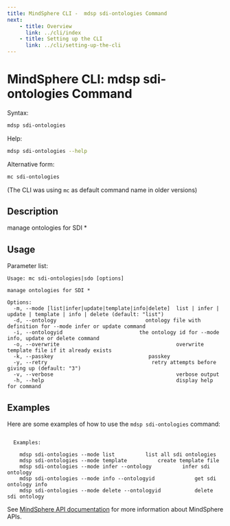 ```yaml
---
title: MindSphere CLI -  mdsp sdi-ontologies Command
next:
    - title: Overview
      link: ../cli/index
    - title: Setting up the CLI
      link: ../cli/setting-up-the-cli
---
```


# MindSphere CLI: mdsp sdi-ontologies Command

Syntax:

```bash
mdsp sdi-ontologies
```

Help:

```bash
mdsp sdi-ontologies --help
```

Alternative form:

```bash
mc sdi-ontologies
```

(The CLI was using `mc` as default command name in older versions)

## Description

manage ontologies for SDI *

## Usage

Parameter list:

```text
Usage: mc sdi-ontologies|sdo [options]

manage ontologies for SDI *

Options:
  -m, --mode [list|infer|update|template|info|delete]  list | infer | update | template | info | delete (default: "list")
  -d, --ontology                             ontology file with definition for --mode infer or update command
  -i, --ontologyid                         the ontology id for --mode info, update or delete command
  -o, --overwrite                                      overwrite template file if it already exists
  -k, --passkey                               passkey
  -y, --retry                                  retry attempts before giving up (default: "3")
  -v, --verbose                                        verbose output
  -h, --help                                           display help for command

```

## Examples

Here are some examples of how to use the `mdsp sdi-ontologies` command:

```text

  Examples:

    mdsp sdi-ontologies --mode list 		 list all sdi ontologies
    mdsp sdi-ontologies --mode template 		 create template file
    mdsp sdi-ontologies --mode infer --ontology  		 infer sdi  ontology
    mdsp sdi-ontologies --mode info --ontologyid    		 get sdi ontology info
    mdsp sdi-ontologies --mode delete --ontologyid  		 delete sdi ontology

```

See [MindSphere API documentation](https://documentation.mindsphere.io/MindSphere/apis/index.html) for more information about MindSphere APIs.